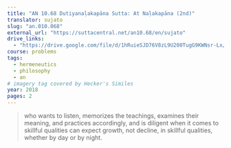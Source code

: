 ```yaml
---
title: "AN 10.68 Dutiyanaḷakapāna Sutta: At Naḷakapāna (2nd)"
translator: sujato
slug: "an.010.068"
external_url: "https://suttacentral.net/an10.68/en/sujato"
drive_links:
  - "https://drive.google.com/file/d/1hRuieSJD76V8zL9U200TugG9KWNsr-Lx/view?usp=drivesdk"
course: problems
tags:
  - hermeneutics
  - philosophy
  - an
# imagery tag covered by Hecker's Similes
year: 2018
pages: 2
---
```


> who wants to listen, memorizes the teachings, examines their meaning, and practices accordingly, and is diligent when it comes to skillful qualities can expect growth, not decline, in skillful qualities, whether by day or by night.
